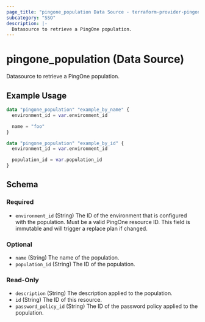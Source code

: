```yaml
---
page_title: "pingone_population Data Source - terraform-provider-pingone"
subcategory: "SSO"
description: |-
  Datasource to retrieve a PingOne population.
---
```


# pingone_population (Data Source)

Datasource to retrieve a PingOne population.

## Example Usage

```terraform
data "pingone_population" "example_by_name" {
  environment_id = var.environment_id

  name = "foo"
}

data "pingone_population" "example_by_id" {
  environment_id = var.environment_id

  population_id = var.population_id
}
```

<!-- schema generated by tfplugindocs -->
## Schema

### Required

- `environment_id` (String) The ID of the environment that is configured with the population.  Must be a valid PingOne resource ID.  This field is immutable and will trigger a replace plan if changed.

### Optional

- `name` (String) The name of the population.
- `population_id` (String) The ID of the population.

### Read-Only

- `description` (String) The description applied to the population.
- `id` (String) The ID of this resource.
- `password_policy_id` (String) The ID of the password policy applied to the population.
